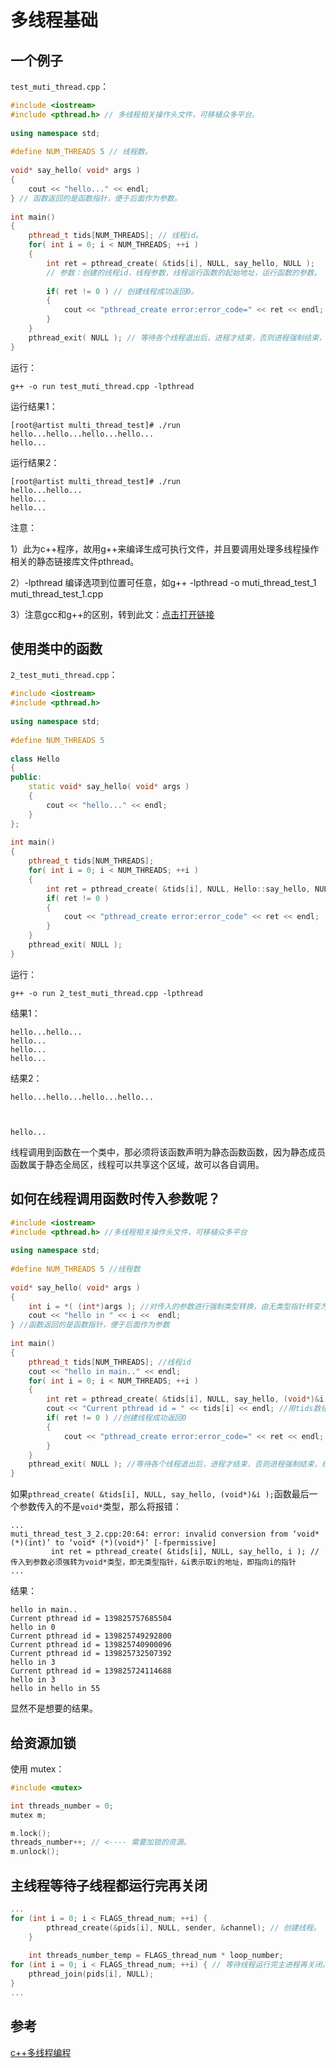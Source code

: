 # 多线程基础

## 一个例子

`test_muti_thread.cpp`：

```c++
#include <iostream>
#include <pthread.h> // 多线程相关操作头文件，可移植众多平台。
 
using namespace std;
 
#define NUM_THREADS 5 // 线程数。
 
void* say_hello( void* args )
{
    cout << "hello..." << endl;
} // 函数返回的是函数指针，便于后面作为参数。
 
int main()
{
    pthread_t tids[NUM_THREADS]; // 线程id。
    for( int i = 0; i < NUM_THREADS; ++i )
    {
        int ret = pthread_create( &tids[i], NULL, say_hello, NULL ); 
        // 参数：创建的线程id，线程参数，线程运行函数的起始地址，运行函数的参数。
        
        if( ret != 0 ) // 创建线程成功返回0。
        {
            cout << "pthread_create error:error_code=" << ret << endl;
        }
    }
    pthread_exit( NULL ); // 等待各个线程退出后，进程才结束，否则进程强制结束，线程处于未终止的状态。
}
```

运行：

```shell
g++ -o run test_muti_thread.cpp -lpthread
```

运行结果1：

```shell
[root@artist multi_thread_test]# ./run
hello...hello...hello...hello...
hello...

```

运行结果2：

```shell
[root@artist multi_thread_test]# ./run
hello...hello...
hello...
hello...

```

注意：

1）此为c++程序，故用g++来编译生成可执行文件，并且要调用处理多线程操作相关的静态链接库文件pthread。

2）-lpthread 编译选项到位置可任意，如g++ -lpthread -o muti_thread_test_1 muti_thread_test_1.cpp

3）注意gcc和g++的区别，转到此文：[点击打开链接](http://blog.csdn.net/hitwengqi/article/details/8013754)



## 使用类中的函数

`2_test_muti_thread.cpp`：

```c++
#include <iostream>
#include <pthread.h>
 
using namespace std;
 
#define NUM_THREADS 5
 
class Hello
{
public:
    static void* say_hello( void* args )
    {
        cout << "hello..." << endl;
    }
};
 
int main()
{
    pthread_t tids[NUM_THREADS];
    for( int i = 0; i < NUM_THREADS; ++i )
    {
        int ret = pthread_create( &tids[i], NULL, Hello::say_hello, NULL );
        if( ret != 0 )
        {
            cout << "pthread_create error:error_code" << ret << endl;
        }
    }
    pthread_exit( NULL );
}
```

运行：

```shell
g++ -o run 2_test_muti_thread.cpp -lpthread
```

结果1：

```
hello...hello...
hello...
hello...
hello...

```

结果2：

```
hello...hello...hello...hello...



hello...
```

线程调用到函数在一个类中，那必须将该函数声明为静态函数函数，因为静态成员函数属于静态全局区，线程可以共享这个区域，故可以各自调用。



## 如何在线程调用函数时传入参数呢？

```c++
#include <iostream>
#include <pthread.h> //多线程相关操作头文件，可移植众多平台
 
using namespace std;
 
#define NUM_THREADS 5 //线程数
 
void* say_hello( void* args )
{
    int i = *( (int*)args ); //对传入的参数进行强制类型转换，由无类型指针转变为整形指针，再用*读取其指向到内容
    cout << "hello in " << i <<  endl;
} //函数返回的是函数指针，便于后面作为参数
 
int main()
{
    pthread_t tids[NUM_THREADS]; //线程id
    cout << "hello in main.." << endl;
    for( int i = 0; i < NUM_THREADS; ++i )
    {
        int ret = pthread_create( &tids[i], NULL, say_hello, (void*)&i ); //传入到参数必须强转为void*类型，即无类型指针，&i表示取i的地址，即指向i的指针
        cout << "Current pthread id = " << tids[i] << endl; //用tids数组打印创建的进程id信息
        if( ret != 0 ) //创建线程成功返回0
        {
            cout << "pthread_create error:error_code=" << ret << endl;
        }
    }
    pthread_exit( NULL ); //等待各个线程退出后，进程才结束，否则进程强制结束，线程处于未终止的状态
}
```

如果`pthread_create( &tids[i], NULL, say_hello, (void*)&i );`函数最后一个参数传入的不是`void*`类型，那么将报错：

```
...
muti_thread_test_3_2.cpp:20:64: error: invalid conversion from ‘void* (*)(int)’ to ‘void* (*)(void*)’ [-fpermissive]
         int ret = pthread_create( &tids[i], NULL, say_hello, i ); //传入到参数必须强转为void*类型，即无类型指针，&i表示取i的地址，即指向i的指针
...
```

结果：

```
hello in main..
Current pthread id = 139825757685504
hello in 0
Current pthread id = 139825749292800
Current pthread id = 139825740900096
Current pthread id = 139825732507392
hello in 3
Current pthread id = 139825724114688
hello in 3
hello in hello in 55
```

显然不是想要的结果。



## 给资源加锁

使用 mutex：

```c++
#include <mutex>

int threads_number = 0;
mutex m;

m.lock();
threads_number++; // <---- 需要加锁的资源。
m.unlock();
```



## 主线程等待子线程都运行完再关闭

```c++
...
for (int i = 0; i < FLAGS_thread_num; ++i) {
		pthread_create(&pids[i], NULL, sender, &channel); // 创建线程。
	}
	
	int threads_number_temp = FLAGS_thread_num * loop_number;
for (int i = 0; i < FLAGS_thread_num; ++i) { // 等待线程运行完主进程再关闭。
	pthread_join(pids[i], NULL);
}
...
```



## 参考

[c++多线程编程](https://blog.csdn.net/hitwengqi/article/details/8015646)